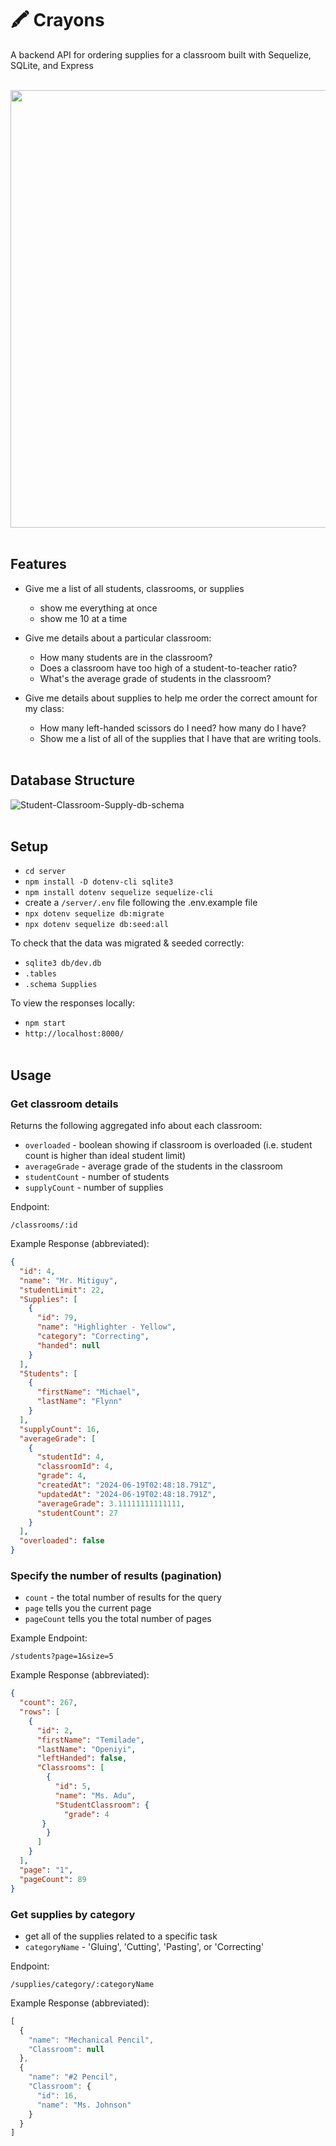# 🖍️ Crayons
A backend API for ordering supplies for a classroom built with Sequelize, SQLite, and Express 
<br></br>

<img src="https://storage.googleapis.com/frankie-esparza-portfolio/gifs/crayons.gif" width="700">
<br></br>

## Features 
- Give me a list of all students, classrooms, or supplies
    - show me everything at once
    - show me 10 at a time 

- Give me details about a particular classroom: 
    - How many students are in the classroom? 
    - Does a classroom have too high of a student-to-teacher ratio?
    - What's the average grade of students in the classroom? 

- Give me details about supplies to help me order the correct amount for my class: 
    - How many left-handed scissors do I need? how many do I have?
    - Show me a list of all of the supplies that I have that are writing tools.
<br></br>


## Database Structure 
![Student-Classroom-Supply-db-schema](https://appacademy-open-assets.s3.us-west-1.amazonaws.com/Modular-Curriculum/content/week-11/practices/Student-Classroom-Supply-db-schema.png)
<br></br>


## Setup 
- `cd server`
- `npm install -D dotenv-cli sqlite3`
- `npm install dotenv sequelize sequelize-cli`
- create a `/server/.env` file following the .env.example file 
- `npx dotenv sequelize db:migrate`
- `npx dotenv sequelize db:seed:all`

To check that the data was migrated & seeded correctly: 
- `sqlite3 db/dev.db`
- `.tables`
- `.schema Supplies`

To view the responses locally:
- `npm start`
- `http://localhost:8000/`
<br></br>

## Usage
### Get classroom details
Returns the following aggregated info about each classroom: 
- `overloaded` - boolean showing if classroom is overloaded (i.e. student count is higher than ideal student limit)
- `averageGrade` - average grade of the students in the classroom
- `studentCount` - number of students
- `supplyCount` - number of supplies

Endpoint: 
```
/classrooms/:id
```

Example Response (abbreviated):
```json
{
  "id": 4,
  "name": "Mr. Mitiguy",
  "studentLimit": 22,
  "Supplies": [
    {
      "id": 79,
      "name": "Highlighter - Yellow",
      "category": "Correcting",
      "handed": null
    }
  ],
  "Students": [
    {
      "firstName": "Michael",
      "lastName": "Flynn"
    }
  ],
  "supplyCount": 16,
  "averageGrade": [
    {
      "studentId": 4,
      "classroomId": 4,
      "grade": 4,
      "createdAt": "2024-06-19T02:48:18.791Z",
      "updatedAt": "2024-06-19T02:48:18.791Z",
      "averageGrade": 3.11111111111111,
      "studentCount": 27
    }
  ],
  "overloaded": false
}
```

### Specify the number of results (pagination)
- `count` - the total number of results for the query
- `page` tells you the current page 
- `pageCount` tells you the total number of pages 

Example Endpoint: 
```
/students?page=1&size=5
```

Example Response (abbreviated):
```json
{
  "count": 267,
  "rows": [
    {
      "id": 2,
      "firstName": "Temilade",
      "lastName": "Openiyi",
      "leftHanded": false,
      "Classrooms": [
        {
          "id": 5,
          "name": "Ms. Adu",
          "StudentClassroom": {
            "grade": 4
       }
        }
      ]
    }
  ],
  "page": "1",
  "pageCount": 89
}
```

### Get supplies by category
- get all of the supplies related to a specific task 
- `categoryName` - 'Gluing', 'Cutting', 'Pasting', or 'Correcting'

Endpoint: 
```
/supplies/category/:categoryName
```

Example Response (abbreviated):
```js
[
  {
    "name": "Mechanical Pencil",
    "Classroom": null
  },
  {
    "name": "#2 Pencil",
    "Classroom": {
      "id": 16,
      "name": "Ms. Johnson"
    }
  }
]
```
